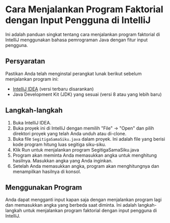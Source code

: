 # Cara Menjalankan Program Faktorial dengan Input Pengguna di IntelliJ

Ini adalah panduan singkat tentang cara menjalankan program faktorial di IntelliJ menggunakan bahasa pemrograman Java dengan fitur input pengguna.

## Persyaratan

Pastikan Anda telah menginstal perangkat lunak berikut sebelum menjalankan program ini:

- [IntelliJ IDEA](https://www.jetbrains.com/idea/download/) (versi terbaru disarankan)
- Java Development Kit (JDK) yang sesuai (versi 8 atau yang lebih baru)

## Langkah-langkah

1. Buka IntelliJ IDEA.
2. Buka proyek ini di IntelliJ dengan memilih "File" -> "Open" dan pilih direktori proyek yang telah Anda unduh atau di-clone.
3. Buka file `SegitigaSamaSiku.java` dalam proyek. Ini adalah file yang berisi kode program hitung luas segitiga siku-siku.
4. Klik Run untuk menjalankan program SegitigaSamaSiku.java
5. Program akan meminta Anda memasukkan angka untuk menghitung hasilnya. Masukkan angka yang Anda inginkan.
6. Setelah Anda memasukkan angka, program akan menghitungnya dan menampilkan hasilnya di konsol.

## Menggunakan Program

Anda dapat mengganti input kapan saja dengan menjalankan program lagi dan memasukkan angka yang berbeda saat diminta.
Ini adalah langkah-langkah untuk menjalankan program faktorial dengan input pengguna di IntelliJ.